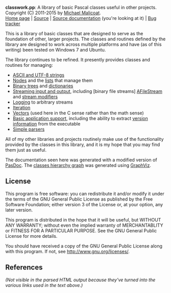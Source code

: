 **classwork.pp**: A library of basic Pascal classes useful in other projects.  
Copyright (C) 2011-2015 by [Michael Malicoat][Author].  
[Home page][] | [Source][] | [Source documentation][] (you're looking at it) |
[Bug tracker][]

This is a library of basic classes that are designed to serve as the foundation
of other, larger projects.  The classes and routines defined by the library
are designed to work across multiple platforms and have (as of this writing) 
been tested on Windows 7 and Ubuntu.

The library continues to be refined.  It presently provides classes and
routines for managing:

* [ASCII and UTF-8 strings][Charstring]
* [Nodes][ANode] and the [lists][ALinkedList] that manage them
* [Binary trees][ABinaryTree] and [dictionaries][ADictionary]
* [Streaming input and output][AStream], including [binary file streams]
  [AFileStream] and [stream modifiers][AStreamWrapper]
* [Logging][ALog] to arbitrary streams
* [Iteration][AnIterator]
* [Vectors][AVector] (used here in the C sense rather than the math sense)
* [Basic application support][AnApplication], including the ability to 
  extract [version information][AFileVersionInfoResource] from the executable
* [Simple parsers][AMiniParser]

All of my other libraries and projects routinely make use of the functionality
provided by the classes in this library, and it is my hope that you may find
them just as useful.

The documentation seen here was generated with a modified version of [PasDoc][].
The [classes hierarchy graph](GVClasses.svg) was generated using [GraphViz][].

## License ##
This program is free software: you can redistribute it and/or modify it under
the terms of the GNU General Public License as published by the Free Software
Foundation; either version 3 of the License or, at your option, any later 
version.

This program is distributed in the hope that it will be useful, but WITHOUT ANY
WARRANTY; without even the implied warranty of MERCHANTABLITY or FITNESS FOR A
PARTICULAR PURPOSE.  See the GNU General Public License for more details.

You should have received a copy of the GNU General Public License along with
this program.  If not, see <http://www.gnu.org/licenses/>.

## References ##
_(Not visible in the parsed HTML output because they've turned into the 
various links used in the text above.)_

[Author]: http://www.circusmachina.com/gladius/Profiles/Michael
[Home page]: http://docs.circusmachina.com/libs/classwork/
[Source]: https://github.com/circusmachina/libs-classwork
[Source documentation]: http://docs.circusmachina.com/libs/classwork/
[Bug tracker]: http://monkeywrench.circusmachina.com

[PasDoc]: http://pasdoc.sourceforge.net
[GraphViz]: http://www.graphviz.org

[Charstring]: classwork.Charstring.html
[ANode]: classwork.ANode.html
[ALinkedList]: classwork.ALinkedList.html
[ABinaryTree]: classwork.ABinaryTree.html
[ADictionary]: classwork.ADictionary.html
[AStream]: classwork.AStream.html
[AFileStream]: classwork.AFileStream.html
[AStreamWrapper]: classwork.AStreamWrapper.html
[ALog]: classwork.ALog.html
[AnIterator]: classwork.AnIterator.html
[AVector]: classwork.AVector.html
[AnApplication]: classwork.AnApplication.html
[AFileVersionInfoResource]: classwork.AFileVersionInfoResource.html
[AMiniParser]:classwork.AMiniParser.html

